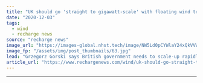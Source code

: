 ```yaml
---
title: "UK should go 'straight to gigawatt-scale' with floating wind to make up lost time -  Ocean Winds chief"
date: "2020-12-03"
tags: 
  - wind
  - recharge news
source: "recharge news"
image_url: "https://images-global.nhst.tech/image/NW5Ld0pCYWlaY24xQkVVWjg5cTh6eEtiWW91YWcvWnlWMnk5aGtvNW45ND0=/nhst/binary/1e427f59d44fcc3e707136740654e86c"
image_fp: "/assets/img/post_thumbnails/63.jpg"
lead: "Grzegorz Gorski says British government needs to scale-up rapidly after being slow to back burgeoning sector when first full-scale array was switched-on in 2017"
article_url: "https://www.rechargenews.com/wind/uk-should-go-straight-to-gigawatt-scale-with-floating-wind-to-make-up-lost-time-ocean-winds-chief/2-1-924341"
---
```


---
